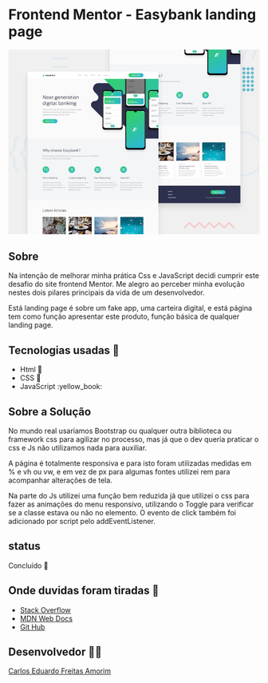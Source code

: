 # Frontend Mentor - Easybank landing page

![Design preview for the Easybank landing page coding challenge](./design/desktop-preview.jpg)

## Sobre

 <p>Na intenção de melhorar minha prática Css e JavaScript decidi cumprir este desafio do site frontend Mentor. Me alegro ao perceber minha evolução nestes dois pilares principais da vida de um desenvolvedor.</p>
 <p>Está landing page é sobre um fake app, uma carteira digital, e está página tem como função apresentar este produto, função básica de qualquer landing page.</p>
 
## Tecnologias usadas :wrench:

- Html :orange_book:
- CSS  :blue_book:
- JavaScript :yellow_book:

## Sobre a Solução

 <p>No mundo real usariamos Bootstrap ou qualquer outra biblioteca ou framework css para agilizar no processo, mas já que o dev queria praticar o css e Js não utilizamos nada para auxiliar.</p>
 <p>A página é totalmente responsiva e para isto foram utilizadas medidas em % e vh ou vw, e em vez de px para algumas fontes utilizei rem para acompanhar alterações de tela.</p>
 <p>Na parte do Js utilizei uma função bem reduzida já que utilizei o css para fazer as animações do menu responsivo, utilizando o Toggle para verificar se a classe estava ou não no elemento. O evento de click também foi adicionado por script pelo addEventListener.</p>
 
 ## status
 
 Concluído :rocket:
 
 ## Onde duvidas foram tiradas :hospital:
 
 - <a href="https://pt.stackoverflow.com/" target="_blank">Stack Overflow</a>
 - <a href="https://developer.mozilla.org/en-US/" target="_blank">MDN Web Docs</a>
 - <a href="https://github.com" target="_blank">Git Hub</a>
 
## Desenvolvedor :man_technologist:

<a href="https://www.linkedin.com/in/carlos-eduardo002/" target="_blank">Carlos Eduardo Freitas Amorim</a>
